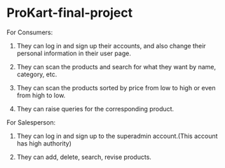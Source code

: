 # ProKart-final-project

For Consumers:

1. They can log in and sign up their accounts, and also change their personal information in their user page.

2. They can scan the products and search for what they want by name, category, etc.

3. They can scan the products sorted by price from low to high or even from high to low.

4. They can raise queries for the corresponding product.


For Salesperson:

1. They can log in and sign up to the superadmin account.(This account has high authority)

2. They can add, delete, search, revise products.
